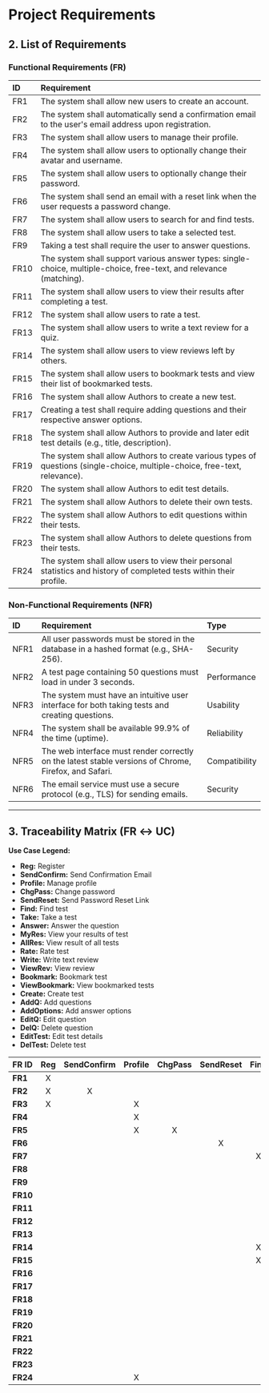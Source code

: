 # Project Requirements

## 2. List of Requirements

### Functional Requirements (FR)

| ID | Requirement |
| :--- | :--- |
| FR1 | The system shall allow new users to create an account. |
| FR2 | The system shall automatically send a confirmation email to the user's email address upon registration. |
| FR3 | The system shall allow users to manage their profile. |
| FR4 | The system shall allow users to optionally change their avatar and username. |
| FR5 | The system shall allow users to optionally change their password. |
| FR6 | The system shall send an email with a reset link when the user requests a password change. |
| FR7 | The system shall allow users to search for and find tests. |
| FR8 | The system shall allow users to take a selected test. |
| FR9 | Taking a test shall require the user to answer questions. |
| FR10 | The system shall support various answer types: single-choice, multiple-choice, free-text, and relevance (matching). |
| FR11 | The system shall allow users to view their results after completing a test. |
| FR12 | The system shall allow users to rate a test. |
| FR13 | The system shall allow users to write a text review for a quiz. |
| FR14 | The system shall allow users to view reviews left by others. |
| FR15 | The system shall allow users to bookmark tests and view their list of bookmarked tests. |
| FR16 | The system shall allow Authors to create a new test. |
| FR17 | Creating a test shall require adding questions and their respective answer options. |
| FR18 | The system shall allow Authors to provide and later edit test details (e.g., title, description). |
| FR19 | The system shall allow Authors to create various types of questions (single-choice, multiple-choice, free-text, relevance). |
| FR20 | The system shall allow Authors to edit test details. |
| FR21 | The system shall allow Authors to delete their own tests. |
| FR22 | The system shall allow Authors to edit questions within their tests. |
| FR23 | The system shall allow Authors to delete questions from their tests. |
| FR24 | The system shall allow users to view their personal statistics and history of completed tests within their profile. |

### Non-Functional Requirements (NFR)

| ID | Requirement | Type |
| :--- | :--- | :--- |
| NFR1 | All user passwords must be stored in the database in a hashed format (e.g., SHA-256). | Security |
| NFR2 | A test page containing 50 questions must load in under 3 seconds. | Performance |
| NFR3 | The system must have an intuitive user interface for both taking tests and creating questions. | Usability |
| NFR4 | The system shall be available 99.9% of the time (uptime). | Reliability |
| NFR5 | The web interface must render correctly on the latest stable versions of Chrome, Firefox, and Safari. | Compatibility |
| NFR6 | The email service must use a secure protocol (e.g., TLS) for sending emails. | Security |

***

## 3. Traceability Matrix (FR $\leftrightarrow$ UC)

**Use Case Legend:**

* **Reg:** Register
* **SendConfirm:** Send Confirmation Email
* **Profile:** Manage profile
* **ChgPass:** Change password
* **SendReset:** Send Password Reset Link
* **Find:** Find test
* **Take:** Take a test
* **Answer:** Answer the question
* **MyRes:** View your results of test
* **AllRes:** View result of all tests
* **Rate:** Rate test
* **Write:** Write text review
* **ViewRev:** View review
* **Bookmark:** Bookmark test
* **ViewBookmark:** View bookmarked tests
* **Create:** Create test
* **AddQ:** Add questions
* **AddOptions:** Add answer options
* **EditQ:** Edit question
* **DelQ:** Delete question
* **EditTest:** Edit test details
* **DelTest:** Delete test
  

| FR ID | Reg | SendConfirm | Profile | ChgPass | SendReset | Find | Take | Answer | MyRes | AllRes | Rate | Write | ViewRev | Bookmark | ViewBookmark | Create | AddQ | AddOptions | EditQ | DelQ | EditTest | DelTest |
| :--- | :---: | :---: | :---: | :---: | :---: | :---: | :---: | :---: | :---: | :---: | :---: | :---: | :---: | :---: | :---: | :---: | :---: | :---: | :---: | :---: | :---: | :---: |
| **FR1** | X | | | | | | | | | | | | | | | | | | | | | |
| **FR2** | X | X | | | | | | | | | | | | | | | | | | | | |
| **FR3** | X | | X | | | | | | | | | | | | | | | | | | | |
| **FR4** | | | X | | | | | | | | | | | | | | | | | | | |
| **FR5** | | | X | X | | | | | | | | | | | | | | | | | | |
| **FR6** | | | | | X | | | | | | | | | | | | | | | | | |
| **FR7** | | | | | | X | | | | | | | | | | | | | | | | |
| **FR8** | | | | | | | X | | | | | | | | | | | | | | | |
| **FR9** | | | | | | | X | X | | | | | | | | | | | | | | |
| **FR10** | | | | | | | X | X | | | | | | | | X | X | X | X | | | |
| **FR11** | | | | | | | X | | X | | | | | | | | | | | | | |
| **FR12** | | | | | | | | | X | | X | | | | | | | | | | | |
| **FR13** | | | | | | | | | X | | | X | | | | | | | | | | |
| **FR14** | | | | | | X | | | | | | | X | | | | | | | | | |
| **FR15** | | | | | | X | | | | | | | | X | X | | | | | | | |
| **FR16** | | | | | | | | | | | | | | | | X | | | | | | |
| **FR17** | | | | | | | | | | | | | | | | X | X | X | | | | |
| **FR18** | | | | | | | | | | | | | | | | X | | | | | X | |
| **FR19** | | | | | | | | | | | | | | | | X | X | | X | | | |
| **FR20** | | | | | | | | | | | | | | | | | | | | | X | |
| **FR21** | | | | | | | | | | | | | | | | | | | | | | X |
| **FR22** | | | | | | | | | | | | | | | | | | | X | | X | |
| **FR23** | | | | | | | | | | | | | | | | | | | | X | X | |
| **FR24** | | | X | | | | | | | X | | | | | | | | | | | | |
